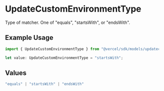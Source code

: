 # UpdateCustomEnvironmentType

Type of matcher. One of \"equals\", \"startsWith\", or \"endsWith\".

## Example Usage

```typescript
import { UpdateCustomEnvironmentType } from "@vercel/sdk/models/updatecustomenvironmentop.js";

let value: UpdateCustomEnvironmentType = "startsWith";
```

## Values

```typescript
"equals" | "startsWith" | "endsWith"
```